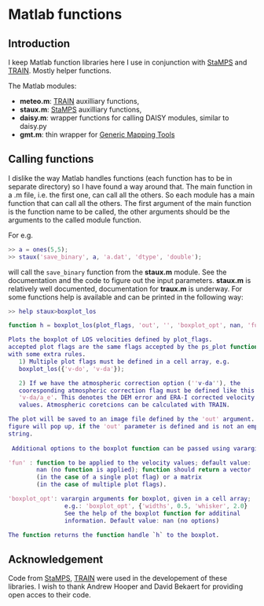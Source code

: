 # Matlab functions

## Introduction

I keep Matlab function libraries here I use in conjunction with 
[StaMPS](https://homepages.see.leeds.ac.uk/~earahoo/stamps/) and 
[TRAIN](https://github.com/dbekaert/TRAIN). Mostly helper functions.

The Matlab modules: 
- **meteo.m**: [TRAIN](https://github.com/dbekaert/TRAIN) auxilliary functions,
- **staux.m**: [StaMPS](https://homepages.see.leeds.ac.uk/~earahoo/stamps/)
  auxilliary functions,
- **daisy.m**: wrapper functions for calling DAISY modules, similar to daisy.py
- **gmt.m**: thin wrapper for [Generic Mapping Tools](http://gmt.soest.hawaii.edu/)

## Calling functions

I dislike the way Matlab handles functions (each function has to be in separate
directory) so I have found a way around that. The main function in a .m file,
i.e. the first one, can call all the others. So each module has a main function
that can call all the others. The first argument of the main function is the
function name to be called, the other arguments should be the arguments to
the called module function.

For e.g.
```Matlab
>> a = ones(5,5);
>> staux('save_binary', a, 'a.dat', 'dtype', 'double');
```
will call the `save_binary` function from the **staux.m** module. See the documentation
and the code to figure out the input parameters. **staux.m** is relatively
well documented, documentation for **traux.m** is underway. For some
functions help is available and can be printed in the following way:
```Matlab
>> help staux>boxplot_los

function h = boxplot_los(plot_flags, 'out', '', 'boxplot_opt', nan, 'fun', nan)

Plots the boxplot of LOS velocities defined by plot_flags.
accepted plot flags are the same flags accepted by the ps_plot function,
with some extra rules.
   1) Multiple plot flags must be defined in a cell array, e.g.
   boxplot_los({'v-do', 'v-da'});

   2) If we have the atmospheric correction option (''v-da''), the
   cooresponding atmospheric correction flag must be defined like this:
   'v-da/a_e'. This denotes the DEM error and ERA-I corrected velocity
   values. Atmospheric coretcions can be calculated with TRAIN.

The plot will be saved to an image file defined by the 'out' argument. No
figure will pop up, if the 'out' parameter is defined and is not an empty 
string.
 
 Additional options to the boxplot function can be passed using varargin:

'fun' : function to be applied to the velocity values; default value:
        nan (no function is applied); function should return a vector
        (in the case of a single plot flag) or a matrix
        (in the case of multiple plot flags).

'boxplot_opt': varargin arguments for boxplot, given in a cell array;
                e.g.: 'boxplot_opt', {'widths', 0.5, 'whisker', 2.0}
                See the help of the boxplot function for additinal 
                information. Default value: nan (no options)

The function returns the function handle `h` to the boxplot.
```

## Acknowledgement

Code from [StaMPS](https://homepages.see.leeds.ac.uk/~earahoo/stamps/), [TRAIN](https://github.com/dbekaert/TRAIN) were used in the developement of
these libraries. I wish to thank Andrew Hooper and David Bekaert for
providing open acces to their code.
